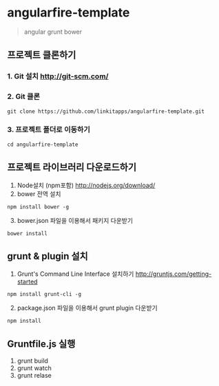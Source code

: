 angularfire-template
====================
> angular grunt bower

## 프로젝트 클론하기
### 1. Git 설치 <http://git-scm.com/>
### 2. Git 클론
```
git clone https://github.com/linkitapps/angularfire-template.git
```
### 3. 프로젝트 폴더로 이동하기
```
cd angularfire-template
```

## 프로젝트 라이브러리 다운로드하기
1. Node설치 (npm포함) <http://nodejs.org/download/>
2. bower 전역 설치
```
npm install bower -g
```
3. bower.json 파일을 이용해서 패키지 다운받기
```
bower install
```

## grunt & plugin 설치
1. Grunt's Command Line Interface 설치하기 <http://gruntjs.com/getting-started>
```
npm install grunt-cli -g
```
2. package.json 파일을 이용해서 grunt plugin 다운받기
```
npm install
```

## Gruntfile.js 실행
1. grunt build
2. grunt watch
3. grunt relase
